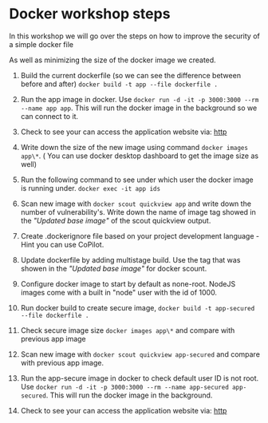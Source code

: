 # Docker workshop steps

In this workshop we will go over the steps on how to improve the security of a simple docker file

As well as minimizing the size of the docker image we created.

1. Build the current dockerfile (so we can see the difference between before and after) 
   `docker build -t app --file dockerfile .`

2. Run the app image in docker. Use `docker run -d -it -p 3000:3000 --rm --name app app`. This will run the docker image in the background so we can connect to it.

3. Check to see your can access the application website via: [http](http://localhost:3000/)

4. Write down the size of the new image using command `docker images app\*`. ( You can use docker desktop dashboard to get the image size as well)

5. Run the following command to see under which user the docker image is running under.
   `docker exec -it app ids`

6. Scan new image with `docker scout quickview app` and write down the number of vulnerability's. Write down the name of image tag showed in the *"Updated base image"* of the scout quickview output.

7. Create .dockerignore file based on your project development language - Hint you can use CoPilot.

8. Update dockerfile by adding multistage build. Use the tag that was showen in the *"Updated base image"* for docker scount.

9. Configure docker image to start by default as none-root. NodeJS images come with a built in "node" user with the id of 1000.

10. Run docker build to create secure image, `docker build -t app-secured --file dockerfile .`

11. Check secure image size `docker images app\*` and compare with previous app image

12. Scan new image with `docker scout quickview app-secured` and compare with previous app image.

13. Run the app-secure image in docker to check default user ID is not root. Use `docker run -d -it -p 3000:3000 --rm --name app-secured app-secured`. This will run the docker image in the background.

14. Check to see your can access the application website via: [http](http://localhost:3000/)